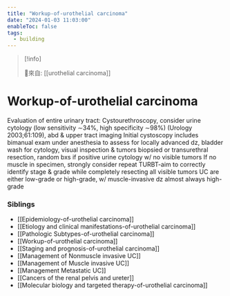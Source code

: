 ```yaml
---
title: "Workup-of-urothelial carcinoma"
date: "2024-01-03 11:03:00"
enableToc: false
tags:
  - building
---
```

> [!info]
>
> 🌱來自: [[urothelial carcinoma]]
# Workup-of-urothelial carcinoma
Evaluation of entire urinary tract: Cystourethroscopy, consider urine cytology (low sensitivity ∼34%, high specificity ∼98%) (Urology 2003;61:109), abd & upper tract imaging
Initial cystoscopy includes bimanual exam under anesthesia to assess for locally advanced dz, bladder wash for cytology, visual inspection & tumors biopsied or transurethral resection, random bxs if positive urine cytology w/ no visible tumors
If no muscle in specimen, strongly consider repeat TURBT-aim to correctly identify stage & grade while completely resecting all visible tumors
UC are either low-grade or high-grade, w/ muscle-invasive dz almost always high-grade
### Siblings
- [[Epidemiology-of-urothelial carcinoma]]
- [[Etiology and clinical manifestations-of-urothelial carcinoma]]
- [[Pathologic Subtypes-of-urothelial carcinoma]]
- [[Workup-of-urothelial carcinoma]]
- [[Staging and prognosis-of-urothelial carcinoma]]
- [[Management of Nonmuscle invasive UC]]
- [[Management of Muscle invasive UC]]
- [[Management Metastatic UC]]
- [[Cancers of the renal pelvis and ureter]]
- [[Molecular biology and targeted therapy-of-urothelial carcinoma]]
